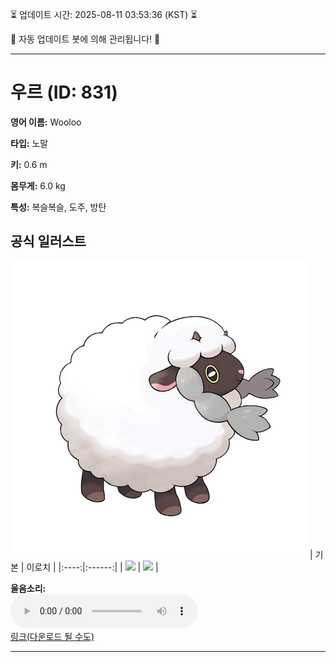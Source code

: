 
⏳ 업데이트 시간: 2025-08-11 03:53:36 (KST) ⏳

🤖 자동 업데이트 봇에 의해 관리됩니다! 🤖

---

# 우르 (ID: 831)
**영어 이름:** Wooloo

**타입:** 노말

**키:** 0.6 m

**몸무게:** 6.0 kg

**특성:** 복슬복슬, 도주, 방탄

## 공식 일러스트
![](https://raw.githubusercontent.com/PokeAPI/sprites/master/sprites/pokemon/other/official-artwork/831.png)
| 기본 | 이로치 |
|:----:|:------:|
| <img src="http://play.pokemonshowdown.com/sprites/ani/wooloo.gif" width="200"> | <img src="http://play.pokemonshowdown.com/sprites/ani-shiny/wooloo.gif" width="200"> |

**울음소리:**<br><audio controls src="https://raw.githubusercontent.com/PokeAPI/cries/main/cries/pokemon/latest/831.ogg"></audio><br> [링크(다운로드 될 수도)](https://raw.githubusercontent.com/PokeAPI/cries/main/cries/pokemon/latest/831.ogg)


---

